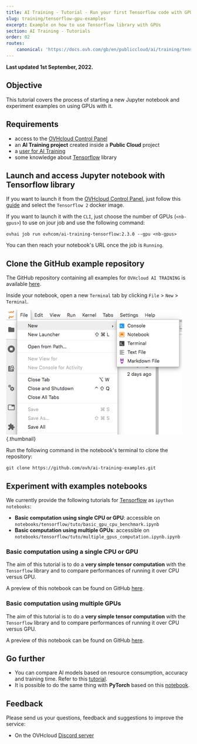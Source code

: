 ```yaml
---
title: AI Training - Tutorial - Run your first Tensorflow code with GPUs
slug: training/tensorflow-gpu-examples
excerpt: Example on how to use Tensorflow library with GPUs
section: AI Training - Tutorials
order: 02
routes:
    canonical: 'https://docs.ovh.com/gb/en/publiccloud/ai/training/tensorflow-gpu-examples/'
---
```


**Last updated 1st September, 2022.**

## Objective

This tutorial covers the process of starting a new Jupyter notebook and experiment examples on using GPUs with it.

## Requirements

-   access to the [OVHcloud Control Panel](https://www.ovh.com/auth/?action=gotomanager&from=https://www.ovh.es/&ovhSubsidiary=es)
-   an **AI Training project** created inside a **Public Cloud** project
-   a [user for AI Training](https://docs.ovh.com/es/publiccloud/ai/users)
-   some knowledge about [Tensorflow](https://www.tensorflow.org/) library

## Launch and access Jupyter notebook with Tensorflow library

If you want to launch it from the [OVHcloud Control Panel](https://www.ovh.com/auth/?action=gotomanager&from=https://www.ovh.es/&ovhSubsidiary=es), just follow this [guide](https://docs.ovh.com/es/publiccloud/ai/training/start-use-notebooks) and select the `Tensorflow 2` docker image.

If you want to launch it with the `CLI`, just choose the number of GPUs (`<nb-gpus>`) to use on jour job and use the following command:

``` {.bash}
ovhai job run ovhcom/ai-training-tensorflow:2.3.0 --gpu <nb-gpus>
```

You can then reach your notebook's URL once the job is `Running`.

## Clone the GitHub example repository

The GitHub repository containing all examples for `OVHcloud AI TRAINING` is available [here](https://github.com/ovh/ai-training-examples).

Inside your notebook, open a new `Terminal` tab by clicking `File` > `New` > `Terminal`.

![image](images/new-terminal.png){.thumbnail}

Run the following command in the notebook's terminal to clone the repository:

``` {.bash}
git clone https://github.com/ovh/ai-training-examples.git
```

## Experiment with examples notebooks

We currently provide the following tutorials for [Tensorflow](https://www.tensorflow.org/) as `ipython notebooks`:

-   **Basic computation using single CPU or GPU**: accessible on `notebooks/tensorflow/tuto/basic_gpu_cpu_benchmark.ipynb`
-   **Basic computation using multiple GPUs**: accessible on `notebooks/tensorflow/tuto/multiple_gpus_computation.ipynb.ipynb`

### Basic computation using a single CPU or GPU

The aim of this tutorial is to do a **very simple tensor computation** with the `Tensorflow` library and to compare performances of running it over CPU versus GPU.

A preview of this notebook can be found on GitHub [here](https://github.com/ovh/ai-training-examples/blob/main/notebooks/getting-started/tensorflow/basic_gpu_cpu_benchmark.ipynb).

### Basic computation using multiple GPUs

The aim of this tutorial is to do a **very simple tensor computation** with the `Tensorflow` library and to compare performances of running it over CPU versus GPU.

A preview of this notebook can be found on GitHub [here](https://github.com/ovh/ai-training-examples/blob/main/notebooks/getting-started/tensorflow/multiple_gpus_computation.ipynb).

## Go further

- You can compare AI models based on resource consumption, accuracy and training time. Refer to this [tutorial](https://docs.ovh.com/es/publiccloud/ai/training/tuto-models-comparaison-weights-and-biases/).
- It is possible to do the same thing with **PyTorch** based on this [notebook](https://github.com/ovh/ai-training-examples/blob/main/notebooks/getting-started/pytorch/multi_gpu_benchmark.ipynb).

## Feedback

Please send us your questions, feedback and suggestions to improve the service:

- On the OVHcloud [Discord server](https://discord.com/invite/vXVurFfwe9)
